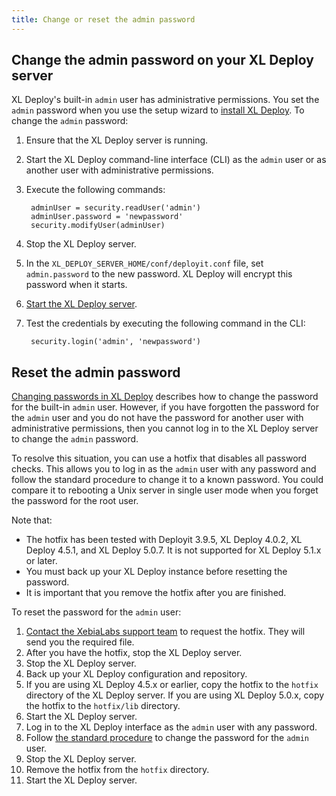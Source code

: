 ```yaml
---
title: Change or reset the admin password
---
```


## Change the admin password on your XL Deploy server

XL Deploy's built-in `admin` user has administrative permissions. You set the `admin` password when you use the setup wizard to [install XL Deploy](/xl-deploy/how-to/install-xl-deploy.html). To change the `admin` password:

1. Ensure that the XL Deploy server is running.
2. Start the XL Deploy command-line interface (CLI) as the `admin` user or as another user with administrative permissions.
3. Execute the following commands:

        adminUser = security.readUser('admin')
        adminUser.password = 'newpassword'
        security.modifyUser(adminUser)

4. Stop the XL Deploy server.
5. In the `XL_DEPLOY_SERVER_HOME/conf/deployit.conf` file, set `admin.password` to the new password. XL Deploy will encrypt this password when it starts.
6. [Start the XL Deploy server](/xl-deploy/how-to/start-xl-deploy.html).
7. Test the credentials by executing the following command in the CLI:

        security.login('admin', 'newpassword')

## Reset the admin password

[Changing passwords in XL Deploy](/xl-deploy/how-to/changing-passwords-in-xl-deploy.html#change-the-admin-password) describes how to change the password for the built-in `admin` user. However, if you have forgotten the password for the `admin` user and you do not have the password for another user with administrative permissions, then you cannot log in to the XL Deploy server to change the `admin` password.

To resolve this situation, you can use a hotfix that disables all password checks. This allows you to log in as the `admin` user with any password and follow the standard procedure to change it to a known password. You could compare it to rebooting a Unix server in single user mode when you forget the password for the root user.

Note that:

* The hotfix has been tested with Deployit 3.9.5, XL Deploy 4.0.2, XL Deploy 4.5.1, and XL Deploy 5.0.7. It is not supported for XL Deploy 5.1.x or later.
* You must back up your XL Deploy instance before resetting the password.
* It is important that you remove the hotfix after you are finished.

To reset the password for the `admin` user:

1. [Contact the XebiaLabs support team](https://support.xebialabs.com/hc/en-us/requests/new) to request the hotfix. They will send you the required file.
1. After you have the hotfix, stop the XL Deploy server.
1. Stop the XL Deploy server.
1. Back up your XL Deploy configuration and repository.
1. If you are using XL Deploy 4.5.x or earlier, copy the hotfix to the `hotfix` directory of the XL Deploy server. If you are using XL Deploy 5.0.x, copy the hotfix to the `hotfix/lib` directory.
1. Start the XL Deploy server.
1. Log in to the XL Deploy interface as the `admin` user with any password.
1. Follow [the standard procedure](/xl-deploy/how-to/changing-passwords-in-xl-deploy.html#change-the-admin-password) to change the password for the `admin` user.
1. Stop the XL Deploy server.
1. Remove the hotfix from the `hotfix` directory.
1. Start the XL Deploy server.
